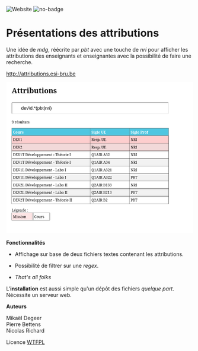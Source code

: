 ![Website](https://img.shields.io/website?url=http%3A%2F%2Fattributions.esi-bru.be)
![no-badge](https://img.shields.io/badge/no-badge-orange)

# Présentations des attributions

Une idée de _mdg_, réécrite par _pbt_ avec une touche de _nri_ pour afficher les attributions des enseignants et enseignantes avec la possibilité de faire une recherche.

<http://attributions.esi-bru.be>

![Screenshot](screenshot.png)

**Fonctionnalités**

- Affichage sur base de deux fichiers textes contenant les attributions.
- Possibilité de filtrer sur une _regex_.

- _That's all folks_

L'**installation** est aussi simple qu'un dépôt des fichiers _quelque part_. Nécessite un serveur web. 

**Auteurs**

Mikaël Degeer  
Pierre Bettens  
Nicolas Richard  

Licence [WTFPL](http://www.wtfpl.net/about)

